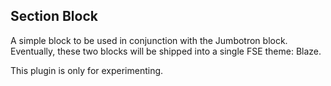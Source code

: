 ## Section Block

A simple block to be used in conjunction with the Jumbotron block. Eventually, these two blocks will be shipped into a single FSE theme: Blaze.

This plugin is only for experimenting.
